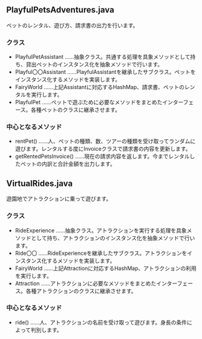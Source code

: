 ## PlayfulPetsAdventures.java
ペットのレンタル、遊び方、請求書の出力を行います。
### クラス
- PlayfulPetAssistant
......抽象クラス。共通する処理を具象メソッドとして持ち、貸出ペットのインスタンス化を抽象メソッドで行います。
- Playful〇〇Assistant
......PlayfulAssistantを継承したサブクラス。ペットをインスタンス化するメソッドを実装します。
- FairyWorld
......上記Assistantに対応するHashMap、請求書、ペットのレンタルを実行します。
- PlayfulPet
......ペットで遊ぶために必要なメソッドをまとめたインターフェース。各種ペットのクラスに継承させます。
### 中心となるメソッド
- rentPet()
......人、ペットの種類、数、ツアーの種類を受け取ってランダムに遊びます。レンタルする度にInvoiceクラスで請求書の内容を更新します。
- getRentedPetsInvoice()
......現在の請求内容を返します。今までレンタルしたペットの内訳と合計金額を出力します。

## VirtualRides.java
遊園地でアトラクションに乗って遊びます。
### クラス
- RideExperience
......抽象クラス。アトラクションを実行する処理を具象メソッドとして持ち、アトラクションのインスタンス化を抽象メソッドで行います。
- Ride〇〇
......RideExperienceを継承したサブクラス。アトラクションをインスタンス化するメソッドを実装します。
- FairyWorld
......上記Attractionに対応するHashMap、アトラクションの利用を実行します。
- Attraction
......アトラクションに必要なメソッドをまとめたインターフェース。各種アトラクションのクラスに継承させます。
### 中心となるメソッド
- ride()
......人、アトラクションの名前を受け取って遊びます。身長の条件によって判別します。

